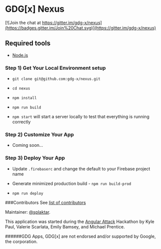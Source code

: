 GDG[x] Nexus
===

[![Join the chat at https://gitter.im/gdg-x/nexus](https://badges.gitter.im/Join%20Chat.svg)](https://gitter.im/gdg-x/nexus)

## Required tools
* [Node.js](https://nodejs.org/download/)

### Step 1) Get Your Local Environment setup

* `git clone git@github.com:gdg-x/nexus.git`

* `cd nexus`

* `npm install`

* `npm run build`

* `npm start` will start a server locally to test that everything is running correctly

### Step 2) Customize Your App

* Coming soon...

### Step 3) Deploy Your App

* Update `.firebaserc` and change the default to your Firebase project name

* Generate minimized production build - `npm run build-prod`

* `npm run deploy`

###Contributors
See [list of contributors](https://github.com/gdg-x/nexus/graphs/contributors)

Maintainer: [@splaktar](https://github.com/splaktar).

This application was started during the [Angular Attack](https://www.angularattack.com/) Hackathon by
 Kyle Paul, Valerie Scarlata, Emily Bamsey, and Michael Prentice.

######GDG Apps, GDG[x] are not endorsed and/or supported by Google, the corporation.
